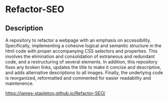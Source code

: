 # Refactor-SEO

## Description

A repository to refactor a webpage with an emphasis on accessibility. Specifically, implementing a cohesive logical and semantic structure in the html code with proper accompanying CSS selectors and properties. This involves the elimination and consolidation of extraneous and redundant code, and a restructuring of several elements. In addition, this repository fixes any broken links, updates the title to make it concise and descriptive, and adds alternative descriptions to all images. Finally, the underlying code is reorganized, reformatted and commented for easier readability and maintenence.  

https://james-stapleton.github.io/Refactor-SEO/